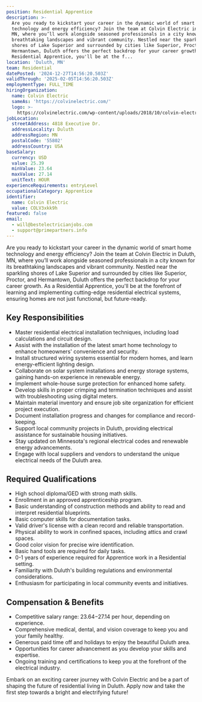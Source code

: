 ```yaml
---
position: Residential Apprentice
description: >-
  Are you ready to kickstart your career in the dynamic world of smart home
  technology and energy efficiency? Join the team at Colvin Electric in Duluth,
  MN, where you’ll work alongside seasoned professionals in a city known for its
  breathtaking landscapes and vibrant community. Nestled near the sparkling
  shores of Lake Superior and surrounded by cities like Superior, Proctor, and
  Hermantown, Duluth offers the perfect backdrop for your career growth. As a
  Residential Apprentice, you'll be at the f...
location: 'Duluth, MN'
team: Residential
datePosted: '2024-12-27T14:56:20.503Z'
validThrough: '2025-02-05T14:56:20.503Z'
employmentType: FULL_TIME
hiringOrganization:
  name: Colvin Electric
  sameAs: 'https://colvinelectric.com/'
  logo: >-
    https://colvinelectric.com/wp-content/uploads/2018/10/colvin-electric_footer-logo-1.png
jobLocation:
  streetAddress: 4818 Executive Dr.
  addressLocality: Duluth
  addressRegion: MN
  postalCode: '55802'
  addressCountry: USA
baseSalary:
  currency: USD
  value: 25.39
  minValue: 23.64
  maxValue: 27.14
  unitText: HOUR
experienceRequirements: entryLevel
occupationalCategory: Apprentice
identifier:
  name: Colvin Electric
  value: COLV3xkk9h
featured: false
email:
  - will@bestelectricianjobs.com
  - support@primepartners.info
---
```




Are you ready to kickstart your career in the dynamic world of smart home technology and energy efficiency? Join the team at Colvin Electric in Duluth, MN, where you’ll work alongside seasoned professionals in a city known for its breathtaking landscapes and vibrant community. Nestled near the sparkling shores of Lake Superior and surrounded by cities like Superior, Proctor, and Hermantown, Duluth offers the perfect backdrop for your career growth. As a Residential Apprentice, you'll be at the forefront of learning and implementing cutting-edge residential electrical systems, ensuring homes are not just functional, but future-ready.

## Key Responsibilities

- Master residential electrical installation techniques, including load calculations and circuit design.
- Assist with the installation of the latest smart home technology to enhance homeowners' convenience and security.
- Install structured wiring systems essential for modern homes, and learn energy-efficient lighting design.
- Collaborate on solar system installations and energy storage systems, gaining hands-on experience in renewable energy.
- Implement whole-house surge protection for enhanced home safety.
- Develop skills in proper crimping and termination techniques and assist with troubleshooting using digital meters.
- Maintain material inventory and ensure job site organization for efficient project execution.
- Document installation progress and changes for compliance and record-keeping.
- Support local community projects in Duluth, providing electrical assistance for sustainable housing initiatives.
- Stay updated on Minnesota's regional electrical codes and renewable energy advancements.
- Engage with local suppliers and vendors to understand the unique electrical needs of the Duluth area.

## Required Qualifications

- High school diploma/GED with strong math skills.
- Enrollment in an approved apprenticeship program.
- Basic understanding of construction methods and ability to read and interpret residential blueprints.
- Basic computer skills for documentation tasks.
- Valid driver's license with a clean record and reliable transportation.
- Physical ability to work in confined spaces, including attics and crawl spaces.
- Good color vision for precise wire identification.
- Basic hand tools are required for daily tasks.
- 0-1 years of experience required for Apprentice work in a Residential setting.
- Familiarity with Duluth's building regulations and environmental considerations.
- Enthusiasm for participating in local community events and initiatives.

## Compensation & Benefits

- Competitive salary range: $23.64-$27.14 per hour, depending on experience.
- Comprehensive medical, dental, and vision coverage to keep you and your family healthy.
- Generous paid time off and holidays to enjoy the beautiful Duluth area.
- Opportunities for career advancement as you develop your skills and expertise.
- Ongoing training and certifications to keep you at the forefront of the electrical industry.

Embark on an exciting career journey with Colvin Electric and be a part of shaping the future of residential living in Duluth. Apply now and take the first step towards a bright and electrifying future!
